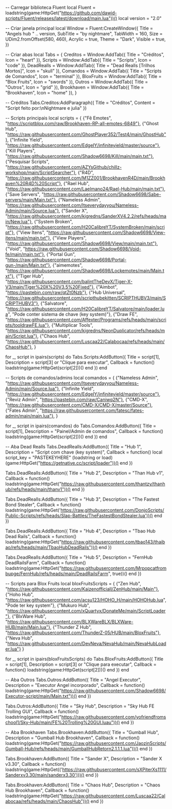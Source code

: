 -- Carregar biblioteca Fluent
local Fluent = loadstring(game:HttpGet("https://github.com/dawid-scripts/Fluent/releases/latest/download/main.lua"))()
local version = "2.0"

-- Criar janela principal
local Window = Fluent:CreateWindow({
    Title = "Angels hub " .. version,
    SubTitle = "by nightmare",
    TabWidth = 160,
    Size = UDim2.fromOffset(580, 460),
    Acrylic = true,
    Theme = "Dark",
    Visible = true,
})

-- Criar abas
local Tabs = {
    Creditos = Window:AddTab({ Title = "Créditos", Icon = "heart" }),
    Scripts = Window:AddTab({ Title = "Scripts", Icon = "code" }),
    DeadRealls = Window:AddTab({ Title = "Dead Realls [Trilhos Mortos]", Icon = "skull" }),
    Comandos = Window:AddTab({ Title = "Scripts de Comandos", Icon = "terminal" }),
    BloxFruits = Window:AddTab({ Title = "Blox Fruits", Icon = "swords" }),
    Outros = Window:AddTab({ Title = "Outros", Icon = "grid" }),
    Brookhaven = Window:AddTab({ Title = "Brookhaven", Icon = "home" }),
}

-- Créditos
Tabs.Creditos:AddParagraph({
    Title = "Créditos",
    Content = "Script feito por:\nNightmare e julia"
})

-- Scripts principais
local scripts = {
    {"Fê Emotes",       "https://scriptblox.com/raw/Brookhaven-RP-all-emotes-6849"},
    {"Ghost Hub",       "https://raw.githubusercontent.com/GhostPlayer352/Test4/main/GhostHub"},
    {"Infinite Yield",  "https://raw.githubusercontent.com/EdgeIY/infiniteyield/master/source"},
    {"Kill Players",    "https://raw.githubusercontent.com/Shadow6698/Kill/main/main.txt"},
    {"Pesquisar Scripts", "https://raw.githubusercontent.com/AZYsGithub/chillz-workshop/main/ScriptSearcher"},
    {"R4D",             "https://raw.githubusercontent.com/M1ZZ001/BrookhavenR4D/main/Brookhaven%20R4D%20Script"},
    {"Rael Hub",        "https://raw.githubusercontent.com/Laelmano24/Rael-Hub/main/main.txt"},
    {"Save Servers",    "https://raw.githubusercontent.com/Shadow6698/Sabe-servers/main/Main.txt"},
    {"Nameless Admin",  "https://raw.githubusercontent.com/ltseverydayyou/Nameless-Admin/main/Source.lua"},
    {"Sander X",        "https://raw.githubusercontent.com/kigredns/SanderXV4.2.2/refs/heads/main/New.lua"},
    {"System Broken",   "https://raw.githubusercontent.com/H20CalibreYT/SystemBroken/main/script"},
    {"View Itens",      "https://raw.githubusercontent.com/Shadow6698/View-itens/main/main.txt"},
    {"View Players",    "https://raw.githubusercontent.com/Shadow6698/View/main/main.txt"},
    {"Void",            "https://raw.githubusercontent.com/Shadow6698/Void-fe/main/main.txt"},
    {"Portal Gun",      "https://raw.githubusercontent.com/Shadow6698/Portal-gun-/main/Main.txt"},
    {"aimemotes",       "https://raw.githubusercontent.com/Shadow6698/Lockemotes/main/Main.txt"},
    {"Tiger Hub",       "https://raw.githubusercontent.com/balintTheDevX/Tiger-X-V3/main/Tiger%20X%20V3.5%20Fixed"},
    {"Aimbot",          "https://pastebin.com/raw/qtZt0Nzb"},
    {"Hub Universal",   "https://raw.githubusercontent.com/scripthubekitten/SCRIPTHUBV3/main/SCRIPTHUBV3"},
    {"Salvatore",       "https://raw.githubusercontent.com/H20CalibreYT/Salvatore/main/loader.lua", "Pode conter sistema de chave (key system)"},
    {"Draw FE",         "https://raw.githubusercontent.com/Affexter/Programs/refs/heads/main/scripts/tooldrawFE.lua"},
    {"Multiplicar Tools", "https://raw.githubusercontent.com/kigredns/NeonDuplicator/refs/heads/main/Script.lua"},
    {"Chaos Hub",       "https://raw.githubusercontent.com/Luscaa22/Calabocaa/refs/heads/main/ChaosHub"},
}

for _, script in ipairs(scripts) do
    Tabs.Scripts:AddButton({
        Title = script[1],
        Description = script[3] or "Clique para executar",
        Callback = function()
            loadstring(game:HttpGet(script[2]))()
        end
    })
end

-- Scripts de comandos/admins
local comandos = {
    {"Nameless Admin", "https://raw.githubusercontent.com/ltseverydayyou/Nameless-Admin/main/Source.lua"},
    {"Infinite Yield", "https://raw.githubusercontent.com/EdgeIY/infiniteyield/master/source"},
    {"Reviz Admin", "https://pastebin.com/raw/Caniwq2N"},
    {"CMD-X", "https://raw.githubusercontent.com/CMD-X/CMD-X/master/Source"},
    {"Fates Admin", "https://raw.githubusercontent.com/fatesc/fates-admin/main/main.lua"},
}

for _, script in ipairs(comandos) do
    Tabs.Comandos:AddButton({
        Title = script[1],
        Description = "Painel/Admin de comandos",
        Callback = function()
            loadstring(game:HttpGet(script[2]))()
        end
    })
end

-- Aba Dead Realls
Tabs.DeadRealls:AddButton({
    Title = "Hub 1",
    Description = "Script com chave (key system)",
    Callback = function()
        local script_key = "PASTEKEYHERE"
        (loadstring or load)(game:HttpGet("https://getnative.cc/script/loader"))()
    end
})

Tabs.DeadRealls:AddButton({
    Title = "Hub 2",
    Description = "Than Hub v1",
    Callback = function()
        loadstring(game:HttpGet("https://raw.githubusercontent.com/thantzy/thanhub/refs/heads/main/thanv1"))()
    end
})

Tabs.DeadRealls:AddButton({
    Title = "Hub 3",
    Description = "The Fastest Bond Stealer",
    Callback = function()
        loadstring(game:HttpGet('https://raw.githubusercontent.com/DonjoScripts/Public-Scripts/refs/heads/Slap-Battles/TheFastestBondStealer.lua'))()
    end
})

Tabs.DeadRealls:AddButton({
    Title = "Hub 4",
    Description = "Tbao Hub Dead Rails",
    Callback = function()
        loadstring(game:HttpGet("https://raw.githubusercontent.com/tbao143/thaibao/refs/heads/main/TbaoHubDeadRails"))()
    end
})

Tabs.DeadRealls:AddButton({
    Title = "Hub 5",
    Description = "FernHub DeadRailsFarm",
    Callback = function()
        loadstring(game:HttpGet("https://raw.githubusercontent.com/Mrpopcatfrombupge/FernHub/refs/heads/main/DeadRailsFarm", true))()
    end
})

-- Scripts para Blox Fruits
local bloxFruitsScripts = {
    {"Zen Hub", "https://raw.githubusercontent.com/Kaizenofficiall/ZenHub/main/Main"},
    {"Hoho Hub", "https://raw.githubusercontent.com/acsu123/HOHO_H/main/HOHOHub.lua", "Pode ter key system"},
    {"Mukuro Hub", "https://raw.githubusercontent.com/xQuartyx/DonateMe/main/ScriptLoader"},
    {"BlxWare Hub", "https://raw.githubusercontent.com/BLXWareBLX/BLXWare-HUB/main/Main.lua"},
    {"Thunder Z Hub", "https://raw.githubusercontent.com/ThunderZ-05/HUB/main/BloxFruits"},
    {"Neva Hub", "https://raw.githubusercontent.com/DevNeva/NevaHub/main/NevaHubLoader.lua"}
}

for _, script in ipairs(bloxFruitsScripts) do
    Tabs.BloxFruits:AddButton({
        Title = script[1],
        Description = script[3] or "Clique para executar",
        Callback = function()
            loadstring(game:HttpGet(script[2]))()
        end
    })
end

-- Aba Outros
Tabs.Outros:AddButton({
    Title = "Angel Executor",
    Description = "Executor Angel incorporado",
    Callback = function()
        loadstring(game:HttpGet("https://raw.githubusercontent.com/Shadow6698/Executor-script/main/Main.txt"))()
    end
})

Tabs.Outros:AddButton({
    Title = "Sky Hub",
    Description = "Sky Hub FE Trolling GUI",
    Callback = function()
        loadstring(game:HttpGet("https://raw.githubusercontent.com/yofriendfromschool1/Sky-Hub/main/FE%20Trolling%20GUI.luau"))()
    end
})

-- Aba Brookhaven
Tabs.Brookhaven:AddButton({
    Title = "Gumball Hub",
    Description = "Gumball Hub Brookhaven",
    Callback = function()
        loadstring(game:HttpGet("https://raw.githubusercontent.com/JaozinScripts/Gumball-Hub/refs/heads/main/GumballHubRetorn2.1.1.1.lua"))()
    end
})

Tabs.Brookhaven:AddButton({
    Title = "Sander X",
    Description = "Sander X v3.30",
    Callback = function()
        loadstring(game:HttpGet(('https://raw.githubusercontent.com/sXPiterXs1111/Sanderxv3.30/main/sanderx3.30')))()
    end
})

Tabs.Brookhaven:AddButton({
    Title = "Chaos Hub",
    Description = "Chaos Hub Brookhaven",
    Callback = function()
        loadstring(game:HttpGet("https://raw.githubusercontent.com/Luscaa22/Calabocaa/refs/heads/main/ChaosHub"))()
    end
})
